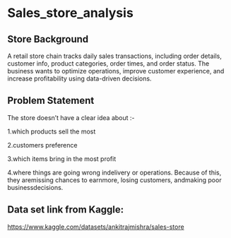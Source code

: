 # Sales_store_analysis
## Store Background
A retail store chain tracks daily sales transactions, including order details, customer info, product categories, order times, and order status. The business wants to optimize operations, improve customer experience, and increase profitability using data-driven decisions.

## Problem Statement
The store doesn’t have a clear idea about :-

1.which products sell the most

2.customers preference

3.which items bring in the most profit

4.where things are going wrong indelivery or operations. Because of this, they aremissing chances to earnmore, losing customers, andmaking poor businessdecisions.

## Data set link from Kaggle:
https://www.kaggle.com/datasets/ankitrajmishra/sales-store
